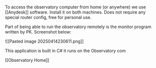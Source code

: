 To access the observatory computer from home (or anywhere) we use  [[Anydesk]] software. Install it on both machines. Does not require any special router config, free for personal use.

Part of being able to run the observatory remotely is the monitor program written by PK. Screenshot below:

![[Pasted image 20250414230611.png]]

This application is built in C# it runs on the Observatory com






[[Observatory Home]]

